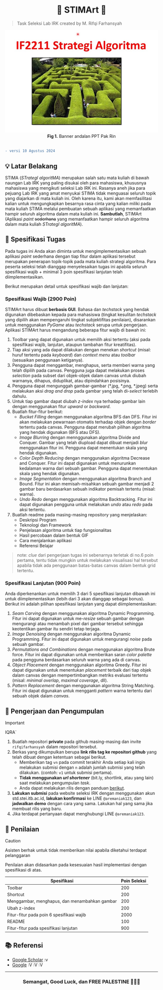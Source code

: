 <h1 align=center>
🎴 STIMArt 🎴 
</h1>

> Task Seleksi Lab IRK created by M. Rifqi Farhansyah

<div align=center>
<img src="./img/1.jpg">
<br>
  <b>Fig 1.</b> Banner andalan PPT Pak Rin
<br>
</div>
<br>

```diff
- versi 10 Agustus 2024
```

## 💡 Latar Belakang

STIMA (_STrategI algoritMA_) merupakan salah satu mata kuliah di bawah naungan Lab IRK yang paling disukai oleh para mahasiswa, khususnya mahasiswa yang mengikuti seleksi Lab IRK ini. Rasanya aneh jika para pejuang Lab IRK yang amat menyukai STIMA tidak menguasai seluruh topik yang diajarkan di mata kuliah ini. Oleh karena itu, kami akan memfasilitasi kalian untuk mengungkapkan besarnya rasa cinta yang kalian miliki pada mata kuliah STIMA melalui pembuatan sebuah aplikasi yang memanfaatkan hampir seluruh algoritma dalam mata kuliah ini. **Sambutlah**, STIMArt (Aplikasi _paint_ ~~sederhana~~ yang memanfaatkan hampir seluruh algoritma dalam mata kuliah _STrategI algoritMA_).

## 📝 Spesifikasi Tugas

Pada tugas ini Anda akan diminta untuk mengimplementasikan sebuah aplikasi _paint_ sederhana dengan tiap fitur dalam aplikasi tersebut merupakan penerapan topik-topik pada mata kuliah strategi algoritma. Para peserta seleksi telah dianggap menyelesaikan tugas ini apabila seluruh spesifikasi wajib + minimal 3 poin spesifikasi lanjutan telah diimplementasikan. 

Berikut merupakan detail untuk spesifikasi wajib dan lanjutan:

### Spesifikasi Wajib (2900 Poin)

STIMArt harus dibuat <b>berbasis GUI</b>. Bahasa dan _techstack_ yang hendak digunakan dibebaskan kepada para mahasiswa (tingkat kesulitan _techstack_ yang dipilih akan mempengaruhi tingkat subjektifitas penilaian), disarankan untuk menggunakan *PyGame* atau _techstack_ serupa untuk pengerjaan. Aplikasi STIMArt harus mengandung beberapa fitur wajib di bawah ini:

1. Toolbar yang dapat digunakan untuk memilih aksi tertentu (aksi pada spesifikasi wajib, lanjutan, ataupun tambahan fitur kreatifitas).
2. Tiap aksi yang ada dapat dilakukan dengan menekan _shortcut_ (misal: huruf tertentu pada _keyboard_) dan _context menu_ atau _toolbar_ (sesuaikan penggunaan ketiganya).
3. Pengguna dapat menggambar, menghapus, serta memberi warna yang telah dipilih pada canvas. Pengguna juga dapat melakukan proses _selection_ pada subset dari objek-objek dalam canvas untuk diubah warnanya, dihapus, diduplikat, atau dipindahkan posisinya.
4. Pengguna dapat mengunggah gambar-gambar (*.jpg, *.png, *.jpeg) serta melakukan aksi _drag and drop_ pada gambar yang telah di-_select_ terlebih dahulu.
5. Untuk tiap gambar dapat diubah _z-index_ nya terhadap gambar lain dengan menggunakan fitur _upward_ or _backward_.
6. Buatlah fitur-fitur berikut:
    - _Bucket Filling_ dengan menggunakan algoritma BFS dan DFS. Fitur ini akan melakukan pewarnaan otomatis terhadap objek dengan _border_ tertentu pada canvas. Pengguna dapat merubah pilihan algoritma yang hendak digunakan (BFS atau DFS).
    - _Image Blurring_ dengan mennggunakan algoritma Divide and Conquer. Gambar yang telah diupload dapat dibuat menjadi _blur_ menggunakan fitur ini. Pengguna dapat menentukan skala yang hendak digunakan.
    - _Color Depth Reducing_ dengan menggunakan algoritma Decrease and Conquer. Fitur ini dapat digunakan untuk menurunkan kedalaman warna dari sebuah gambar. Pengguna dapat menentukan skala yang hendak digunakan.
    - _Image Segmentation_ dengan menggunakan algoritma Branch and Bound. Fitur ini akan memisah-misahkan sebuah gambar menjadi 2 gambar baru berdasarkan sebuah indikator pemisah tertentu (misal: warna).
    - _Undo Redo_ dengan menggunakan algoritma Backtracking. Fitur ini dapat digunakan pengguna untuk melakukan _undo_ atau _redo_ pada aksi tertentu.
7. Buatlah readme pada masing-masing repository yang menjelaskan:
    - Deskripsi Program
    - Teknologi dan Framework
    - Penjelasan algoritma untuk tiap fungsionalitas
    - Hasil percobaan dalam bentuk GIF
    - Cara menjalankan aplikasi
    - Referensi Belajar

> note: _clue_ dari pengerjaan tugas ini sebenarnya terletak di no.6 poin pertama, tentu tidak mungkin untuk melakukan visualisasi hal tersebut apabila tidak ada penggunaan batas-batas canvas dalam bentuk grid tertentu.

### Spesifikasi Lanjutan (900 Poin)

Anda diperkenankan untuk memilih 3 dari 5 spesifikasi lanjutan dibawah ini untuk diimplementasikan (lebih dari 3 akan dianggap sebagai bonus). Berikut ini adalah pilihan spesifikasi lanjutan yang dapat diimplementasikan:

1. _Seam Carving_ dengan menggunakan algoritma Dynamic Programming. Fitur ini dapat digunakan untuk me-_resize_ sebuah gambar dengan mengurangi atau menambah pixel dari gambar tersebut sehingga keotentikan gambar itu sendiri tetap terjaga.
2. _Image Denoising_ dengan menggunakan algoritma Dynamic Programming. Fitur ini dapat digunakan untuk mengurangi _noise_ pada sebuah gambar.
3. _Permutations and Combinations_ dengan menggunakan algoritma Brute force. Fitur ini dapat digunakan untuk memberikan saran _color palette_ pada pengguna berdasarkan seluruh warna yang ada di canvas.
4. _Object Placement_ dengan menggunakan algoritma Greedy. Fitur ini dapat digunakan untuk menentukan _placement_ terbaik dari tiap objek dalam canvas dengan mempertimbangkan metriks evaluasi tertentu (misal: _minimal overlap_, _maximal coverage_, dll).
5. _Pattern Replacement_ dengan menggunakan algoritma String Matching. Fitur ini dapat digunakan untuk mengganti _pattern_ warna tertentu dari sebuah objek dalam _canvas_.

## 📂 Pengerjaan dan Pengumpulan

> [!IMPORTANT]
> IQRA`

1. Buatlah repositori **private** pada github masing-masing dan invite `rifqifarhansyah` dalam repositori tersebut.
2. Berkas yang dikumpulkan berupa **link rilis tag ke repositori github** yang telah dibuat dengan ketentuan sebagai berikut.
    - Memberikan tag `vn` pada commit terakhir Anda setiap kali ingin melakukan submisi dengan `n` adalah jumlah submisi yang telah dilakukan. (contoh: `v1` untuk submisi pertama).
    - **Tidak menggunakan *url shortener*** (bit.ly, shortlink, atau yang lain) saat melakukan pengumpulan *task*.
    - Anda dapat melakukan rilis dengan panduan [berikut](https://docs.github.com/en/repositories/releasing-projects-on-github/managing-releases-in-a-repository).
3. **Lakukan submisi** pada website seleksi IRK dengan menggunakan akun std.stei.itb.ac.id, **lakukan konfirmasi** ke LINE `@aremaniak123`, dan **jadwalkan demo** dengan cara yang sama. Lakukan hal yang sama jika membuat rilis yang baru.
4. Jika terdapat pertanyaan dapat menghubungi LINE `@aremaniak123`.

## 📌 Penilaian

> [!CAUTION]
> Asisten berhak untuk tidak memberikan nilai apabila diketahui terdapat pelanggaran

Penilaian akan didasarkan pada kesesuaian hasil implementasi dengan spesifikasi di atas.

| Spesifikasi                                   | Poin Seleksi |
| --------------------------------------------- | ------------ |
| Toolbar                                       | 200          |
| Shortcut                                      | 200          |
| Menggambar, menghapus, dan menambahkan gambar | 200          |
| Ubah z-index                                  | 200          |
| Fitur-fitur pada poin 6 spesifikasi wajib     | 2000         |
| README                                        | 100          |
| Fitur-fitur pada spesifikasi lanjutan         | 900          |

## 📚 Referensi

- [Google Scholar](https://scholar.google.com/) :v
- [Google](https://www.google.com/) :V :V :V

<hr>

<h3 align="center">
  Semangat, Good Luck, dan FREE PALESTINE 🍉🍉🍉
</h3>
